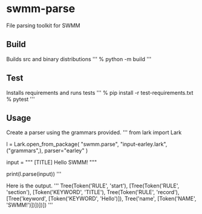 # swmm-parse

File parsing toolkit for SWMM

## Build

Builds src and binary distributions
'''
% python -m build
'''

## Test

Installs requirements and runs tests
'''
% pip install -r test-requirements.txt
% pytest
'''

## Usage

Create a parser using the grammars provided.
'''
from lark import Lark

l = Lark.open_from_package(
"swmm.parse", "input-earley.lark", ("grammars",), parser="earley"
)

input = """
[TITLE]
Hello SWMM!
"""

print(l.parse(input))
'''

Here is the output.
'''
Tree(Token('RULE', 'start'), [Tree(Token('RULE', 'section'), [Token('KEYWORD', 'TITLE'), Tree(Token('RULE', 'record'), [Tree('keyword', [Token('KEYWORD', 'Hello')]), Tree('name', [Token('NAME', 'SWMM!')])])])])
'''

